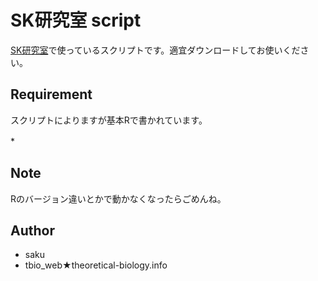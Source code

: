 # SK研究室 script

[SK研究室](https://theoretical-biology.info)で使っているスクリプトです。適宜ダウンロードしてお使いください。

## Requirement

スクリプトによりますが基本Rで書かれています。

*　


## Note

Rのバージョン違いとかで動かなくなったらごめんね。

## Author

* saku
* tbio_web★theoretical-biology.info
